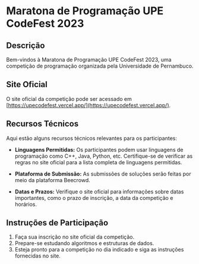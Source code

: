 # Maratona de Programação UPE CodeFest 2023

## Descrição

Bem-vindos à Maratona de Programação UPE CodeFest 2023, uma competição de programação organizada pela Universidade de Pernambuco.

## Site Oficial

O site oficial da competição pode ser acessado em [https://upecodefest.vercel.app/](https://upecodefest.vercel.app/).

## Recursos Técnicos

Aqui estão alguns recursos técnicos relevantes para os participantes:

- **Linguagens Permitidas:** Os participantes podem usar linguagens de programação como C++, Java, Python, etc. Certifique-se de verificar as regras no site oficial para a lista completa de linguagens permitidas.

- **Plataforma de Submissão:** As submissões de soluções serão feitas por meio da plataforma Beecrowd.

- **Datas e Prazos:** Verifique o site oficial para informações sobre datas importantes, como o prazo de inscrição, a data da competição e horários.

## Instruções de Participação

1. Faça sua inscrição no site oficial da competição.
2. Prepare-se estudando algoritmos e estruturas de dados.
3. Esteja pronto para a competição no dia indicado e siga as instruções fornecidas no site.
